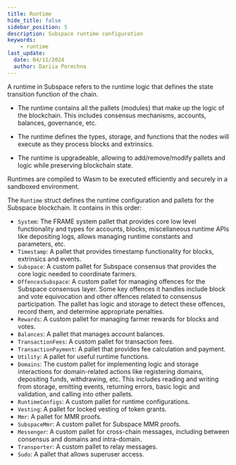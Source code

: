 ```yaml
---
title: Runtime
hide_title: false
sidebar_position: 5
description: Subspace runtime configuration
keywords:
    - runtime
last_update:
  date: 04/11/2024
  author: Dariia Porechna
---
```

A runtime in Subspace refers to the runtime logic that defines the state transition function of the chain.

- The runtime contains all the pallets (modules) that make up the logic of the blockchain. This includes consensus mechanisms, accounts, balances, governance, etc.

- The runtime defines the types, storage, and functions that the nodes will execute as they process blocks and extrinsics.

- The runtime is upgradeable, allowing to add/remove/modify pallets and logic while preserving blockchain state.

Runtimes are compiled to Wasm to be executed efficiently and securely in a sandboxed environment.

The `Runtime` struct defines the runtime configuration and pallets for the Subspace blockchain. It contains in this order:
- `System`: The FRAME system pallet that provides core low level functionality and types for accounts, blocks, miscellaneous runtime APIs like depositing logs, allows managing runtime constants and parameters, etc.
- `Timestamp`: A pallet that provides timestamp functionality for blocks, extrinsics and events.
- `Subspace`: A custom pallet for Subspace consensus that provides the core logic needed to coordinate farmers.
- `OffencesSubspace`: A custom pallet for managing offences for the Subspace consensus layer. Some key offences it handles include block and vote equivocation and other offences related to consensus participation. The pallet has logic and storage to detect these offences, record them, and determine appropriate penalties.
- `Rewards`: A custom pallet for managing farmer rewards for blocks and votes.
- `Balances`: A pallet that manages account balances.
- `TransactionFees`: A custom pallet for transaction fees.
- `TransactionPayment`: A pallet that provides fee calculation and payment.
- `Utility`: A pallet for useful runtime functions.
- `Domains`: The custom pallet for implementing logic and storage interactions for domain-related actions like registering domains, depositing funds, withdrawing, etc. This includes reading and writing from storage, emitting events, returning errors, basic logic and validation, and calling into other pallets.
- `RuntimeConfigs`: A custom pallet for runtime configurations.
- `Vesting`: A pallet for locked vesting of token grants.
- `Mmr`: A pallet for MMR proofs.
- `SubspaceMmr`: A custom pallet for Subspace MMR proofs.
- `Messenger`: A custom pallet for cross-chain messages, including between consensus and domains and intra-domain.
- `Transporter`: A custom pallet to relay messages.
- `Sudo`: A pallet that allows superuser access.

